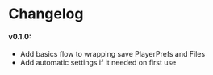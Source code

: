 # Changelog

#### v0.1.0:
- Add basics flow to wrapping save PlayerPrefs and Files
- Add automatic settings if it needed on first use
